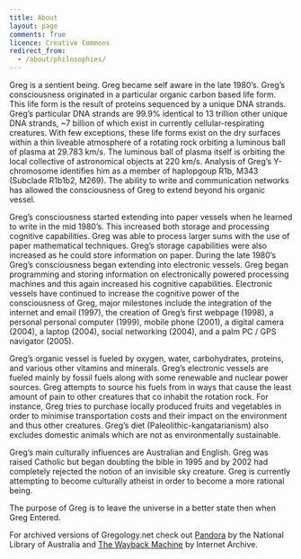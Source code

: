 ```yaml
---
title: About
layout: page
comments: True
licence: Creative Commons
redirect_from:
  - /about/philosophies/
---
```


Greg is a sentient being. Greg became self aware in the late 1980’s. Greg’s consciousness originated in a particular organic carbon based life form. This life form is the result of proteins sequenced by a unique DNA strands. Greg’s particular DNA strands are 99.9% identical to 13 trillion other unique DNA strands, ~7 billion of which exist in currently cellular-respirating creatures. With few exceptions, these life forms exist on the dry surfaces within a thin liveable atmosphere of a rotating rock orbiting a luminous ball of plasma at 29.783 km/s. The luminous ball of plasma itself is orbiting the local collective of astronomical objects at 220 km/s. Analysis of Greg’s Y-chromosome identifies him as a member of haplopgoup R1b, M343 (Subclade R1b1b2, M269). The ability to write and communication networks has allowed the consciousness of Greg to extend beyond his organic vessel.

Greg’s consciousness started extending into paper vessels when he learned to write in the mid 1980’s. This increased both storage and processing cognitive capabilities. Greg was able to process larger sums with the use of paper mathematical techniques. Greg’s storage capabilities were also increased as he could store information on paper. During the late 1980’s Greg’s consciousness began extending into electronic vessels. Greg began programming and storing information on electronically powered processing machines and this again increased his cognitive capabilities. Electronic vessels have continued to increase the cognitive power of the consciousness of Greg, major milestones include the integration of the internet and email (1997), the creation of Greg’s first webpage (1998), a personal personal computer (1999), mobile phone (2001), a digital camera (2004), a laptop (2004), social networking (2004), and a palm PC / GPS navigator (2005).

Greg’s organic vessel is fueled by oxygen, water, carbohydrates, proteins, and various other vitamins and minerals. Greg’s electronic vessels are fueled mainly by fossil fuels along with some renewable and nuclear power sources. Greg attempts to source his fuels from in ways that cause the least amount of pain to other creatures that co inhabit the rotation rock. For instance, Greg tries to purchase locally produced fruits and vegetables in order to minimise transportation costs and their impact on the environment and thus other creatures. Greg’s diet (Paleolithic-kangatarianism) also excludes domestic animals which are not as environmentally sustainable.

Greg’s main culturally influences are Australian and English. Greg was raised Catholic but began doubting the bible in 1995 and by 2002 had completely rejected the notion of an invisible sky creature. Greg is currently attempting to become culturally atheist in order to become a more rational being.

The purpose of Greg is to leave the universe in a better state then when Greg Entered.

For archived versions of Gregology.net check out [Pandora](http://pandora.nla.gov.au/tep/119862) by the National Library of Australia and [The Wayback Machine](https://web.archive.org/web/20050601000000*/http://gregology.net) by Internet Archive.
